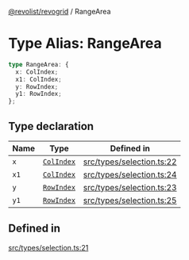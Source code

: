 [@revolist/revogrid](README.md) / RangeArea

# Type Alias: RangeArea

```ts
type RangeArea: {
  x: ColIndex;
  x1: ColIndex;
  y: RowIndex;
  y1: RowIndex;
};
```

## Type declaration

| Name | Type | Defined in |
| ------ | ------ | ------ |
| `x` | [`ColIndex`](TypeAlias.ColIndex.md) | [src/types/selection.ts:22](https://github.com/revolist/revogrid/blob/ad41fd58f9a9de46c1cfbe02ca82c22180ee685c/src/types/selection.ts#L22) |
| `x1` | [`ColIndex`](TypeAlias.ColIndex.md) | [src/types/selection.ts:24](https://github.com/revolist/revogrid/blob/ad41fd58f9a9de46c1cfbe02ca82c22180ee685c/src/types/selection.ts#L24) |
| `y` | [`RowIndex`](TypeAlias.RowIndex.md) | [src/types/selection.ts:23](https://github.com/revolist/revogrid/blob/ad41fd58f9a9de46c1cfbe02ca82c22180ee685c/src/types/selection.ts#L23) |
| `y1` | [`RowIndex`](TypeAlias.RowIndex.md) | [src/types/selection.ts:25](https://github.com/revolist/revogrid/blob/ad41fd58f9a9de46c1cfbe02ca82c22180ee685c/src/types/selection.ts#L25) |

## Defined in

[src/types/selection.ts:21](https://github.com/revolist/revogrid/blob/ad41fd58f9a9de46c1cfbe02ca82c22180ee685c/src/types/selection.ts#L21)
